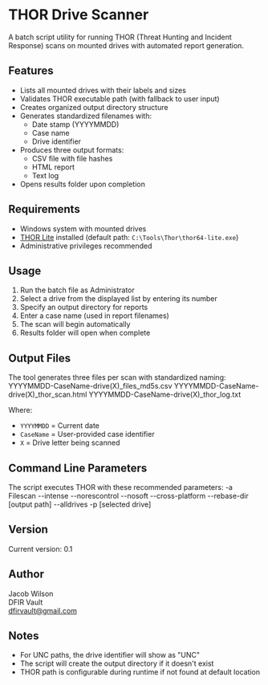 # THOR Drive Scanner

A batch script utility for running THOR (Threat Hunting and Incident Response) scans on mounted drives with automated report generation.

## Features

- Lists all mounted drives with their labels and sizes
- Validates THOR executable path (with fallback to user input)
- Creates organized output directory structure
- Generates standardized filenames with:
  - Date stamp (YYYYMMDD)
  - Case name
  - Drive identifier
- Produces three output formats:
  - CSV file with file hashes
  - HTML report
  - Text log
- Opens results folder upon completion

## Requirements

- Windows system with mounted drives
- [THOR Lite](https://www.nextron-systems.com/thor-lite/) installed (default path: `C:\Tools\Thor\thor64-lite.exe`)
- Administrative privileges recommended

## Usage

1. Run the batch file as Administrator
2. Select a drive from the displayed list by entering its number
3. Specify an output directory for reports
4. Enter a case name (used in report filenames)
5. The scan will begin automatically
6. Results folder will open when complete

## Output Files

The tool generates three files per scan with standardized naming:
YYYYMMDD-CaseName-drive(X)_files_md5s.csv
YYYYMMDD-CaseName-drive(X)_thor_scan.html
YYYYMMDD-CaseName-drive(X)_thor_log.txt


Where:
- `YYYYMMDD` = Current date
- `CaseName` = User-provided case identifier
- `X` = Drive letter being scanned

## Command Line Parameters

The script executes THOR with these recommended parameters:
-a Filescan
--intense --norescontrol --nosoft --cross-platform
--rebase-dir [output path]
--alldrives
-p [selected drive]


## Version

Current version: 0.1

## Author

Jacob Wilson  
DFIR Vault  
dfirvault@gmail.com

## Notes

- For UNC paths, the drive identifier will show as "UNC"
- The script will create the output directory if it doesn't exist
- THOR path is configurable during runtime if not found at default location
